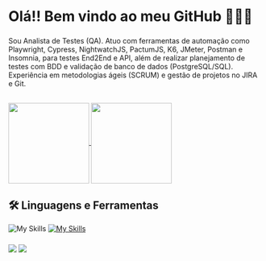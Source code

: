 <h1 align="left">Olá!! Bem vindo ao meu GitHub 👋👋👋</h1>

###

<p align="left">Sou Analista de Testes (QA). Atuo com ferramentas de automação como Playwright, Cypress, NightwatchJS, PactumJS, K6, JMeter, Postman e Insomnia, para testes End2End e API, além de realizar planejamento de testes com BDD e validação de banco de dados (PostgreSQL/SQL). Experiência em metodologias ágeis (SCRUM) e gestão de projetos no JIRA e Git.</p>


##
    
<div> 
    <a href="https://github.com/qamichaelmaia">
      <img height=160 align="center" src="https://github-readme-stats.vercel.app/api?username=renanpacheco21&show_icons=true&theme=dark" />
    </a>
    <a href="https://github.com/qamichaelmaia/convoychat">
      <img height=160 align="center" src="https://github-readme-stats.vercel.app/api/top-langs?username=renanpacheco21&layout=compact&langs_count=8&card_width=320&theme=dark" />
    </a>
</div>

## 🛠️  Linguagens e Ferramentas
![My Skills](https://go-skill-icons.vercel.app/api/icons?i=cypress,playwright&titles=true,git&theme=light)
[![My Skills](https://skillicons.dev/icons?i=androidstudio,postman,postgresql,docker,nodejs,github,js,ts,html&theme=light )](https://skillicons.dev)

###

<div align="left">
  <a href="mailto:renanpacheco.adm@gmail.com" target="_blank" rel="noopener noreferrer"><img src="https://img.shields.io/badge/Email-404040?style=for-the-badge&logo=gmail&logoColor=red"></a>
  <a href="https://www.linkedin.com/in/renanpacheco/" target="_blank" rel="noopener noreferrer"><img src="https://img.shields.io/badge/LinkedIn-0077B5?style=for-the-badge&logo=linkedin&logoColor=white"></a>
</div>

###

<br clear="both">

###
